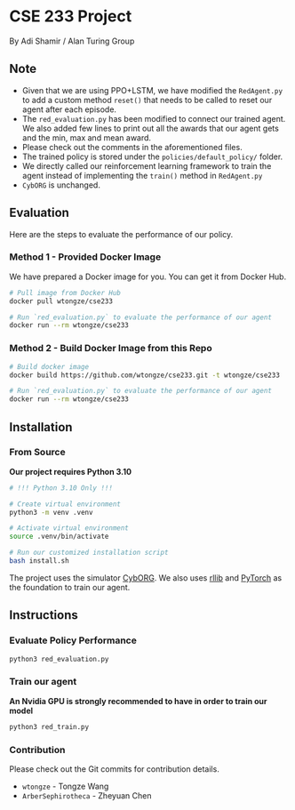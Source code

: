 # CSE 233 Project

By Adi Shamir / Alan Turing Group

## Note

- Given that we are using PPO+LSTM, we have modified the
  `RedAgent.py` to add a custom method `reset()` that needs to be called to reset our agent after each episode.
- The `red_evaluation.py` has been modified to connect our trained agent. We also added few lines
  to print out all the awards that our agent gets and the min, max and mean award.
- Please check out the comments in the aforementioned files.
- The trained policy is stored under the `policies/default_policy/` folder.
- We directly called our reinforcement learning framework to train the agent instead of
  implementing the `train()` method in `RedAgent.py`
- `CybORG` is unchanged.

## Evaluation

Here are the steps to evaluate the performance of our policy.

### Method 1 - Provided Docker Image

We have prepared a Docker image for you. You can get it from Docker Hub.

```bash
# Pull image from Docker Hub
docker pull wtongze/cse233

# Run `red_evaluation.py` to evaluate the performance of our agent
docker run --rm wtongze/cse233
```

### Method 2 - Build Docker Image from this Repo

```bash
# Build docker image
docker build https://github.com/wtongze/cse233.git -t wtongze/cse233

# Run `red_evaluation.py` to evaluate the performance of our agent
docker run --rm wtongze/cse233
```

## Installation

### From Source

**Our project requires Python 3.10**

```bash
# !!! Python 3.10 Only !!!

# Create virtual environment
python3 -m venv .venv

# Activate virtual environment
source .venv/bin/activate

# Run our customized installation script
bash install.sh
```

The project uses the simulator [CybORG](https://github.com/cage-challenge/cage-challenge-2/tree/main).
We also uses [rllib](https://docs.ray.io/en/releases-2.2.0/rllib/index.html) and [PyTorch](https://pytorch.org/) as the
foundation to train our agent.

## Instructions

### Evaluate Policy Performance

```bash
python3 red_evaluation.py
```

### Train our agent

**An Nvidia GPU is strongly recommended to have in order to train our model**

```bash
python3 red_train.py
```

### Contribution

Please check out the Git commits for contribution details.

- `wtongze` - Tongze Wang
- `ArberSephirotheca` - Zheyuan Chen
